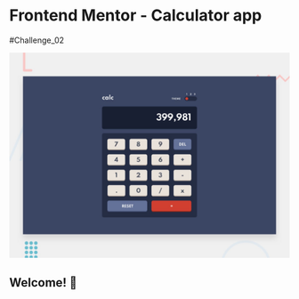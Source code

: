 # Frontend Mentor - Calculator app

#Challenge_02

![Design preview for the Calculator app coding challenge](./design/desktop-preview.jpg)

## Welcome! 👋
